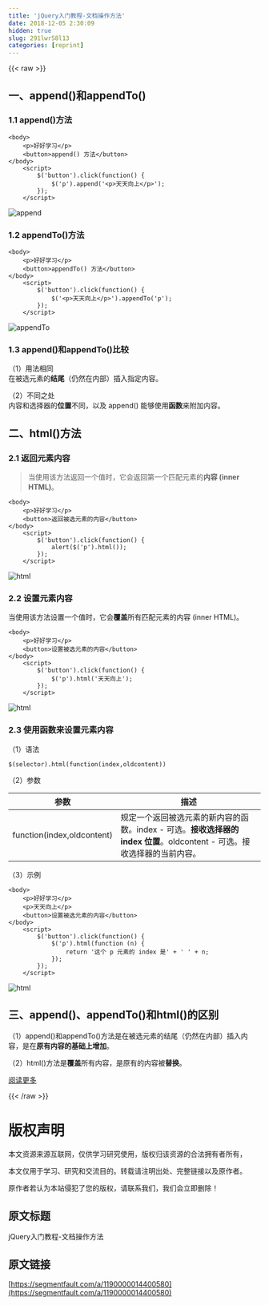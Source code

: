 ```yaml
---
title: 'jQuery入门教程-文档操作方法' 
date: 2018-12-05 2:30:09
hidden: true
slug: 291lwr58l13
categories: [reprint]
---
```


{{< raw >}}

                    
<h2 id="articleHeader0">一、append()和appendTo()</h2>
<h3 id="articleHeader1">1.1 append()方法</h3>
<div class="widget-codetool" style="display:none;">
      <div class="widget-codetool--inner">
      <span class="selectCode code-tool" data-toggle="tooltip" data-placement="top" title="" data-original-title="全选"></span>
      <span type="button" class="copyCode code-tool" data-toggle="tooltip" data-placement="top" data-clipboard-text="<body>
    <p>好好学习</p>
    <button>append() 方法</button>
</body>
    <script>
        $('button').click(function() {
            $('p').append('<p>天天向上</p>');
        });
    </script>" title="" data-original-title="复制"></span>
      <span type="button" class="saveToNote code-tool" data-toggle="tooltip" data-placement="top" title="" data-original-title="放进笔记"></span>
      </div>
      </div><pre class="xml hljs"><code class="html"><span class="hljs-tag">&lt;<span class="hljs-name">body</span>&gt;</span>
    <span class="hljs-tag">&lt;<span class="hljs-name">p</span>&gt;</span>好好学习<span class="hljs-tag">&lt;/<span class="hljs-name">p</span>&gt;</span>
    <span class="hljs-tag">&lt;<span class="hljs-name">button</span>&gt;</span>append() 方法<span class="hljs-tag">&lt;/<span class="hljs-name">button</span>&gt;</span>
<span class="hljs-tag">&lt;/<span class="hljs-name">body</span>&gt;</span>
    <span class="hljs-tag">&lt;<span class="hljs-name">script</span>&gt;</span><span class="javascript">
        $(<span class="hljs-string">'button'</span>).click(<span class="hljs-function"><span class="hljs-keyword">function</span>(<span class="hljs-params"></span>) </span>{
            $(<span class="hljs-string">'p'</span>).append(<span class="hljs-string">'&lt;p&gt;天天向上&lt;/p&gt;'</span>);
        });
    </span><span class="hljs-tag">&lt;/<span class="hljs-name">script</span>&gt;</span></code></pre>
<p><span class="img-wrap"><img data-src="/img/bV8zrT?w=461&amp;h=117" src="https://static.alili.tech/img/bV8zrT?w=461&amp;h=117" alt="append" title="append" style="cursor: pointer; display: inline;"></span></p>
<h3 id="articleHeader2">1.2 appendTo()方法</h3>
<div class="widget-codetool" style="display:none;">
      <div class="widget-codetool--inner">
      <span class="selectCode code-tool" data-toggle="tooltip" data-placement="top" title="" data-original-title="全选"></span>
      <span type="button" class="copyCode code-tool" data-toggle="tooltip" data-placement="top" data-clipboard-text="<body>
    <p>好好学习</p>
    <button>appendTo() 方法</button>
</body>
    <script>
        $('button').click(function() {
            $('<p>天天向上</p>').appendTo('p');
        });
    </script>" title="" data-original-title="复制"></span>
      <span type="button" class="saveToNote code-tool" data-toggle="tooltip" data-placement="top" title="" data-original-title="放进笔记"></span>
      </div>
      </div><pre class="xml hljs"><code class="html"><span class="hljs-tag">&lt;<span class="hljs-name">body</span>&gt;</span>
    <span class="hljs-tag">&lt;<span class="hljs-name">p</span>&gt;</span>好好学习<span class="hljs-tag">&lt;/<span class="hljs-name">p</span>&gt;</span>
    <span class="hljs-tag">&lt;<span class="hljs-name">button</span>&gt;</span>appendTo() 方法<span class="hljs-tag">&lt;/<span class="hljs-name">button</span>&gt;</span>
<span class="hljs-tag">&lt;/<span class="hljs-name">body</span>&gt;</span>
    <span class="hljs-tag">&lt;<span class="hljs-name">script</span>&gt;</span><span class="javascript">
        $(<span class="hljs-string">'button'</span>).click(<span class="hljs-function"><span class="hljs-keyword">function</span>(<span class="hljs-params"></span>) </span>{
            $(<span class="hljs-string">'&lt;p&gt;天天向上&lt;/p&gt;'</span>).appendTo(<span class="hljs-string">'p'</span>);
        });
    </span><span class="hljs-tag">&lt;/<span class="hljs-name">script</span>&gt;</span></code></pre>
<p><span class="img-wrap"><img data-src="/img/bV8zrU?w=461&amp;h=119" src="https://static.alili.tech/img/bV8zrU?w=461&amp;h=119" alt="appendTo" title="appendTo" style="cursor: pointer; display: inline;"></span></p>
<h3 id="articleHeader3">1.3 append()和appendTo()比较</h3>
<p>（1）用法相同<br>在被选元素的<strong>结尾</strong>（仍然在内部）插入指定内容。</p>
<p>（2）不同之处<br>内容和选择器的<strong>位置</strong>不同，以及 append() 能够使用<strong>函数</strong>来附加内容。</p>
<h2 id="articleHeader4">二、html()方法</h2>
<h3 id="articleHeader5">2.1 返回元素内容</h3>
<blockquote>当使用该方法返回一个值时，它会返回第一个匹配元素的<strong>内容 (inner HTML)</strong>。</blockquote>
<div class="widget-codetool" style="display:none;">
      <div class="widget-codetool--inner">
      <span class="selectCode code-tool" data-toggle="tooltip" data-placement="top" title="" data-original-title="全选"></span>
      <span type="button" class="copyCode code-tool" data-toggle="tooltip" data-placement="top" data-clipboard-text="<body>
    <p>好好学习</p>
    <button>返回被选元素的内容</button>
</body>
    <script>
        $('button').click(function() {
            alert($('p').html());
        });
    </script>" title="" data-original-title="复制"></span>
      <span type="button" class="saveToNote code-tool" data-toggle="tooltip" data-placement="top" title="" data-original-title="放进笔记"></span>
      </div>
      </div><pre class="xml hljs"><code class="html"><span class="hljs-tag">&lt;<span class="hljs-name">body</span>&gt;</span>
    <span class="hljs-tag">&lt;<span class="hljs-name">p</span>&gt;</span>好好学习<span class="hljs-tag">&lt;/<span class="hljs-name">p</span>&gt;</span>
    <span class="hljs-tag">&lt;<span class="hljs-name">button</span>&gt;</span>返回被选元素的内容<span class="hljs-tag">&lt;/<span class="hljs-name">button</span>&gt;</span>
<span class="hljs-tag">&lt;/<span class="hljs-name">body</span>&gt;</span>
    <span class="hljs-tag">&lt;<span class="hljs-name">script</span>&gt;</span><span class="javascript">
        $(<span class="hljs-string">'button'</span>).click(<span class="hljs-function"><span class="hljs-keyword">function</span>(<span class="hljs-params"></span>) </span>{
            alert($(<span class="hljs-string">'p'</span>).html());
        });
    </span><span class="hljs-tag">&lt;/<span class="hljs-name">script</span>&gt;</span></code></pre>
<p><span class="img-wrap"><img data-src="/img/bV8zvj?w=461&amp;h=128" src="https://static.alili.tech/img/bV8zvj?w=461&amp;h=128" alt="html" title="html" style="cursor: pointer; display: inline;"></span></p>
<h3 id="articleHeader6">2.2 设置元素内容</h3>
<p>当使用该方法设置一个值时，它会<strong>覆盖</strong>所有匹配元素的内容 (inner HTML)。</p>
<div class="widget-codetool" style="display:none;">
      <div class="widget-codetool--inner">
      <span class="selectCode code-tool" data-toggle="tooltip" data-placement="top" title="" data-original-title="全选"></span>
      <span type="button" class="copyCode code-tool" data-toggle="tooltip" data-placement="top" data-clipboard-text="<body>
    <p>好好学习</p>
    <button>设置被选元素的内容</button>
</body>
    <script>
        $('button').click(function() {
            $('p').html('天天向上');
        });
    </script>" title="" data-original-title="复制"></span>
      <span type="button" class="saveToNote code-tool" data-toggle="tooltip" data-placement="top" title="" data-original-title="放进笔记"></span>
      </div>
      </div><pre class="xml hljs"><code class="html"><span class="hljs-tag">&lt;<span class="hljs-name">body</span>&gt;</span>
    <span class="hljs-tag">&lt;<span class="hljs-name">p</span>&gt;</span>好好学习<span class="hljs-tag">&lt;/<span class="hljs-name">p</span>&gt;</span>
    <span class="hljs-tag">&lt;<span class="hljs-name">button</span>&gt;</span>设置被选元素的内容<span class="hljs-tag">&lt;/<span class="hljs-name">button</span>&gt;</span>
<span class="hljs-tag">&lt;/<span class="hljs-name">body</span>&gt;</span>
    <span class="hljs-tag">&lt;<span class="hljs-name">script</span>&gt;</span><span class="javascript">
        $(<span class="hljs-string">'button'</span>).click(<span class="hljs-function"><span class="hljs-keyword">function</span>(<span class="hljs-params"></span>) </span>{
            $(<span class="hljs-string">'p'</span>).html(<span class="hljs-string">'天天向上'</span>);
        });
    </span><span class="hljs-tag">&lt;/<span class="hljs-name">script</span>&gt;</span></code></pre>
<p><span class="img-wrap"><img data-src="/img/bV8zwB?w=466&amp;h=82" src="https://static.alili.tech/img/bV8zwB?w=466&amp;h=82" alt="html" title="html" style="cursor: pointer; display: inline;"></span></p>
<h3 id="articleHeader7">2.3 使用函数来设置元素内容</h3>
<p>（1）语法</p>
<div class="widget-codetool" style="display:none;">
      <div class="widget-codetool--inner">
      <span class="selectCode code-tool" data-toggle="tooltip" data-placement="top" title="" data-original-title="全选"></span>
      <span type="button" class="copyCode code-tool" data-toggle="tooltip" data-placement="top" data-clipboard-text="$(selector).html(function(index,oldcontent))
" title="" data-original-title="复制"></span>
      <span type="button" class="saveToNote code-tool" data-toggle="tooltip" data-placement="top" title="" data-original-title="放进笔记"></span>
      </div>
      </div><pre class="hljs oxygene"><code>$(<span class="hljs-keyword">selector</span>).html(<span class="hljs-function"><span class="hljs-keyword">function</span><span class="hljs-params">(<span class="hljs-keyword">index</span>,oldcontent)</span>)
</span></code></pre>
<p>（2）参数</p>
<table>
<thead><tr>
<th>参数</th>
<th>描述</th>
</tr></thead>
<tbody><tr>
<td>function(index,oldcontent)</td>
<td>规定一个返回被选元素的新内容的函数。index - 可选。<strong>接收选择器的 index 位置</strong>。oldcontent - 可选。接收选择器的当前内容。</td>
</tr></tbody>
</table>
<p>（3）示例</p>
<div class="widget-codetool" style="display:none;">
      <div class="widget-codetool--inner">
      <span class="selectCode code-tool" data-toggle="tooltip" data-placement="top" title="" data-original-title="全选"></span>
      <span type="button" class="copyCode code-tool" data-toggle="tooltip" data-placement="top" data-clipboard-text="<body>
    <p>好好学习</p>
    <p>天天向上</p>
    <button>设置被选元素的内容</button>
</body>
    <script>
        $('button').click(function() {
            $('p').html(function (n) {
                return '这个 p 元素的 index 是' + ' ' + n;
            });
        });
    </script>" title="" data-original-title="复制"></span>
      <span type="button" class="saveToNote code-tool" data-toggle="tooltip" data-placement="top" title="" data-original-title="放进笔记"></span>
      </div>
      </div><pre class="xml hljs"><code class="html"><span class="hljs-tag">&lt;<span class="hljs-name">body</span>&gt;</span>
    <span class="hljs-tag">&lt;<span class="hljs-name">p</span>&gt;</span>好好学习<span class="hljs-tag">&lt;/<span class="hljs-name">p</span>&gt;</span>
    <span class="hljs-tag">&lt;<span class="hljs-name">p</span>&gt;</span>天天向上<span class="hljs-tag">&lt;/<span class="hljs-name">p</span>&gt;</span>
    <span class="hljs-tag">&lt;<span class="hljs-name">button</span>&gt;</span>设置被选元素的内容<span class="hljs-tag">&lt;/<span class="hljs-name">button</span>&gt;</span>
<span class="hljs-tag">&lt;/<span class="hljs-name">body</span>&gt;</span>
    <span class="hljs-tag">&lt;<span class="hljs-name">script</span>&gt;</span><span class="javascript">
        $(<span class="hljs-string">'button'</span>).click(<span class="hljs-function"><span class="hljs-keyword">function</span>(<span class="hljs-params"></span>) </span>{
            $(<span class="hljs-string">'p'</span>).html(<span class="hljs-function"><span class="hljs-keyword">function</span> (<span class="hljs-params">n</span>) </span>{
                <span class="hljs-keyword">return</span> <span class="hljs-string">'这个 p 元素的 index 是'</span> + <span class="hljs-string">' '</span> + n;
            });
        });
    </span><span class="hljs-tag">&lt;/<span class="hljs-name">script</span>&gt;</span></code></pre>
<p><span class="img-wrap"><img data-src="/img/bV8zyF?w=466&amp;h=121" src="https://static.alili.tech/img/bV8zyF?w=466&amp;h=121" alt="html" title="html" style="cursor: pointer; display: inline;"></span></p>
<h2 id="articleHeader8">三、append()、appendTo()和html()的区别</h2>
<p>（1）append()和appendTo()方法是在被选元素的结尾（仍然在内部）插入内容，是在<strong>原有内容的基础上增加</strong>。</p>
<p>（2）html()方法是<strong>覆盖</strong>所有内容，是原有的内容被<strong>替换</strong>。</p>
<p><a href="https://segmentfault.com/u/webing123">阅读更多</a></p>

                
{{< /raw >}}

# 版权声明
本文资源来源互联网，仅供学习研究使用，版权归该资源的合法拥有者所有，

本文仅用于学习、研究和交流目的。转载请注明出处、完整链接以及原作者。

原作者若认为本站侵犯了您的版权，请联系我们，我们会立即删除！

## 原文标题
jQuery入门教程-文档操作方法

## 原文链接
[https://segmentfault.com/a/1190000014400580](https://segmentfault.com/a/1190000014400580)

